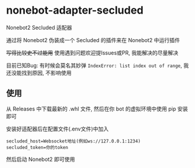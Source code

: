 # nonebot-adapter-secluded

Nonebot2 Secluded 适配器

通过将 Nonebot2 伪装成一个 Secluded 的插件来在 Nonebot2 中运行插件

~~写得比较史不过能用~~ 使用遇到问题欢迎提Issues或PR, 我能解决的尽量解决

目前已知Bug: 有时候会莫名其妙弹 `IndexError: list index out of range`, 我还没能找到原因, 不影响使用

## 使用

从 Releases 中下载最新的 .whl 文件, 然后在你 bot 的虚拟环境中使用 pip 安装即可

安装好适配器后在配置文件(.env文件)中加入

```config
secluded_host=Websocket地址(例如ws://127.0.0.1:1234)
secluded_token=你的token
```

然后启动 Nonebot2 即可使用